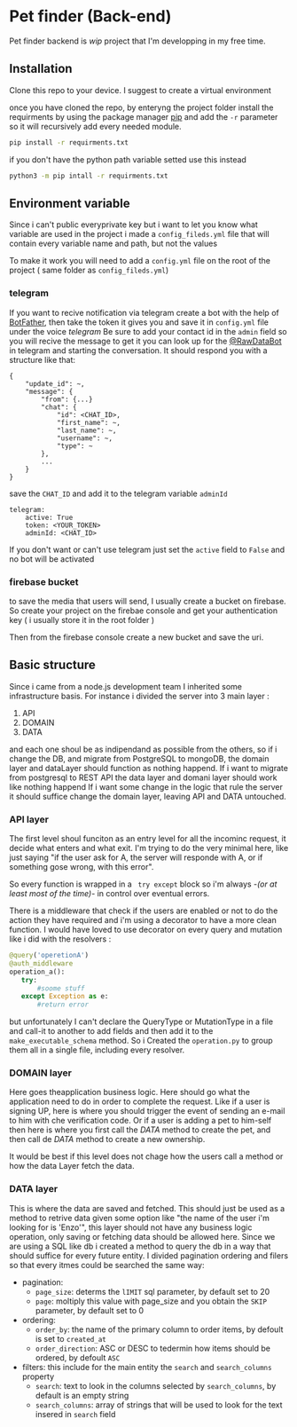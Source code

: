# Pet finder (Back-end)
Pet finder backend is *wip* project that I'm developping in my free time.

## Installation 
Clone this repo to your device.
I suggest to create a virtual environment 

once you have cloned the repo, by enteryng the project folder install the requirments by using the package manager [pip](https://pip.pypa.io/en/stable/)
and add the ```-r``` parameter so it will recursively add every needed module.

```bash
pip install -r requirments.txt
```
if you don't have the python path variable setted use this instead

```bash
python3 -m pip intall -r requirments.txt
```

## Environment variable

Since i can't public everyprivate key but i want to let you know what variable are used in the project i made a `config_fileds.yml` file that will contain every variable name and path, but not the values

To make it work you will need to add a `config.yml` file on the root of the project ( same folder as `config_fileds.yml`)

### telegram
If you want to recive notification via telegram create a bot with the help of [BotFather](https://web.telegram.org/z/#93372553), then take the token it gives you and save it in `config.yml` file under the voice *telegram*
Be sure to add your contact id in the `admin` field so you will recive the message
to get it you can look up for the [@RawDataBot](https://web.telegram.org/z/#211246197) in telegram and starting the conversation. 
It should respond you with  a structure like that: 
```
{
    "update_id": ~,
    "message": {
        "from": {...}
        "chat": {
            "id": <CHAT_ID>,
            "first_name": ~,
            "last_name": ~,
            "username": ~,
            "type": ~
        },
        ...
    }
}
```
save the `CHAT_ID` and add it to the telegram variable `adminId`

```
telegram: 
    active: True
    token: <YOUR_TOKEN> 
    adminId: <CHAT_ID>
```
If you don't want or can't use telegram just set the `active` field to `False` and no bot will be activated

### firebase bucket
to save the media that users will send, I usually create a bucket on firebase. 
So create your project on the firebae console and get your authentication key ( i usually store it in the root folder )

Then from the firebase console create a new bucket and save the uri.

## Basic structure
Since i came from a node.js development team I inherited some infrastructure basis. 
For instance i divided the server into 3 main layer : 
1. API
2. DOMAIN
3. DATA

and each one shoul be as indipendand as possible from the others, so if i change the DB, and migrate from PostgreSQL to mongoDB, the domain layer and dataLayer should function as nothing happend.
If i want to migrate from postgresql to REST API the data layer and domani layer should work like nothing happend
If i want some change in the logic that rule the server it should suffice change the domain layer, leaving API and DATA untouched.

### API layer
The first level shoul funciton as an entry level for all the incominc request, it decide what enters and what exit. 
I'm trying to do the very minimal here, like just saying "if the user ask for A, the server will responde with A, or if something gose wrong, with this error". 

So every function is wrapped in a ``` try except``` block so i'm always _-(or at least  most of the time)-_ in control over eventual errors.

There is a middleware that check if the users are enabled or not to do the action they have required and i'm using a decorator to have a more clean function.
 I would have loved to use decorator on every query and mutation like i did with the resolvers :
 ```python
@query('operetionA')
@auth_middleware
operation_a():
    try:
        #soome stuff
    except Exception as e:
        #return error
 ```
but unfortunately I can't declare the QueryType or MutationType in a file and call-it to another to add fields and then add it to the ```make_executable_schema``` method.
So i Created the ```operation.py``` to group them all in a single file, including every resolver.


### DOMAIN layer
Here goes theapplication business logic.
Here should go what the application need to do in order to complete the request. 
Like if a user is signing UP, here is where you should trigger the event of sending an e-mail to him with che verification code.
Or if a user is adding a pet to him-self then here is where you first call the *DATA* method to create the pet, and then call de *DATA* method to create a new ownership.

It would be best if this level does not chage how the users call a method or how the data Layer fetch the data. 

### DATA layer
This is where the data are saved and fetched. 
This should just be used as a method to retrive data given some option like "the name of the user i'm looking for is 'Enzo'", this layer should not have any business logic operation, only saving or fetching data should be allowed here.
Since we are using a SQL like db i created a method to query the db in a way that should suffice for every future entity.
I divided pagination ordering and filers so that every itmes could be searched the same way: 
- pagination: 
    - ```page_size```: determs the `lIMIT` sql parameter, by default set to 20
    - ```page```: moltiply this value with page_size and you obtain the `SKIP` parameter, by default set to 0
- ordering: 
    - ```order_by```: the name of the primary column to order items, by defoult is set to `created_at`
    - ```order_direction```: ASC or DESC to tedermin how items should be ordered,  by defoult `ASC`
- filters: 
    this include for the main entity the ```search``` and ```search_columns``` property
    - ```search```: text to look in the columns selected by ```search_columns```, by default is an empty string
    - ```search_columns```: array of strings that will be used to look for the text insered in ```search``` field
